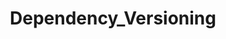 ﻿---
ms.date:  06/12/2017
contributor:  manikb
ms.topic:  reference
keywords:  gallery,powershell,cmdlet,psget
title:  Dependency_Versioning
---
